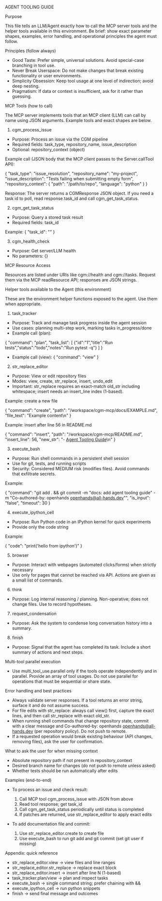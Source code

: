 AGENT TOOLING GUIDE

Purpose

This file tells an LLM/Agent exactly how to call the MCP server tools and the helper tools available in this environment. Be brief: show exact parameter shapes, examples, error handling, and operational principles the agent must follow.

Principles (follow always)

- Good Taste: Prefer simple, universal solutions. Avoid special-case branching in tool use.
- Never Break Userspace: Do not make changes that break existing functionality or user environments.
- Simplicity Obsession: Keep tool usage at one level of indirection; avoid deep nesting.
- Pragmatism: If data or context is insufficient, ask for it rather than guessing.

MCP Tools (how to call)

The MCP server implements tools that an MCP client (LLM) can call by name using JSON arguments. Example tools and exact shapes are below.

1) cgm_process_issue
- Purpose: Process an issue via the CGM pipeline
- Required fields: task_type, repository_name, issue_description
- Optional: repository_context (object)

Example call (JSON body that the MCP client passes to the Server.callTool API):

{
  "task_type": "issue_resolution",
  "repository_name": "my-project",
  "issue_description": "Tests failing when submitting empty form",
  "repository_context": { "path": "/path/to/repo", "language": "python" }
}

Response: The server returns a CGMResponse JSON object. If you need a task id to poll, read response.task_id and call cgm_get_task_status.

2) cgm_get_task_status
- Purpose: Query a stored task result
- Required fields: task_id

Example: { "task_id": "<uuid>" }

3) cgm_health_check
- Purpose: Get server/LLM health
- No parameters: {} 

MCP Resource Access

Resources are listed under URIs like cgm://health and cgm://tasks. Request them via the MCP readResource API; responses are JSON strings.

Helper tools available to the Agent (this environment)

These are the environment helper functions exposed to the agent. Use them when appropriate.

1) task_tracker
- Purpose: Track and manage task progress inside the agent session
- Use cases: planning multi-step work, marking tasks in_progress/done
- Example call (plan):

{
  "command": "plan",
  "task_list": [
    {"id":"1","title":"Run tests","status":"todo","notes":"Run pytest -q"}
  ]
}

- Example call (view): { "command": "view" }

2) str_replace_editor
- Purpose: View or edit repository files
- Modes: view, create, str_replace, insert, undo_edit
- Important: str_replace requires an exact-match old_str including whitespace; insert needs an insert_line index (1-based).

Example: create a new file

{
  "command": "create",
  "path": "/workspace/cgm-mcp/docs/EXAMPLE.md",
  "file_text": "Example content\n"
}

Example: insert after line 56 in README.md

{
  "command": "insert",
  "path": "/workspace/cgm-mcp/README.md",
  "insert_line": 56,
  "new_str": "- [Agent Tooling Guide](#agent-tooling-guide)\n"
}

3) execute_bash
- Purpose: Run shell commands in a persistent shell session
- Use for git, tests, and running scripts
- Security: Considered MEDIUM risk (modifies files). Avoid commands that exfiltrate secrets.

Example:

{ "command": "git add . && git commit -m \"docs: add agent tooling guide\" -m \"Co-authored-by: openhands <openhands@all-hands.dev>\"", "is_input": "false", "timeout": 30 }

4) execute_ipython_cell
- Purpose: Run Python code in an IPython kernel for quick experiments
- Provide only the code string

Example:

{ "code": "print('hello from ipython')" }

5) browser
- Purpose: Interact with webpages (automated clicks/forms) when strictly necessary
- Use only for pages that cannot be reached via API. Actions are given as a small list of commands.

6) think
- Purpose: Log internal reasoning / planning. Non-operative; does not change files. Use to record hypotheses.

7) request_condensation
- Purpose: Ask the system to condense long conversation history into a summary.

8) finish
- Purpose: Signal that the agent has completed its task. Include a short summary of actions and next steps.

Multi-tool parallel execution

- Use multi_tool_use.parallel only if the tools operate independently and in parallel. Provide an array of tool usages. Do not use parallel for operations that must be sequential or share state.

Error handling and best practices

- Always validate server responses. If a tool returns an error string, surface it and do not assume success.
- For file edits with str_replace: always call view() first, capture the exact lines, and then call str_replace with exact old_str.
- When running shell commands that change repository state, commit with a clear message and Co-authored-by: openhands <openhands@all-hands.dev> (per repository policy). Do not push to remote.
- If a requested operation would break existing behaviour (API changes, removing files), ask the user for confirmation.

What to ask the user for when missing context

- Absolute repository path if not present in repository_context
- Desired branch name for changes (do not push to remote unless asked)
- Whether tests should be run automatically after edits

Examples (end-to-end)

- To process an issue and check result:
  1) Call MCP tool cgm_process_issue with JSON from above
  2) Read tool response; get task_id
  3) Call cgm_get_task_status periodically until status is completed
  4) If patches are returned, use str_replace_editor to apply exact edits

- To add documentation file and commit:
  1) Use str_replace_editor.create to create file
  2) Use execute_bash to run git add and git commit (set git user if missing)

Appendix: quick reference

- str_replace_editor.view -> view files and line ranges
- str_replace_editor.str_replace -> replace exact block
- str_replace_editor.insert -> insert after line N (1-based)
- task_tracker.plan/view -> plan and inspect tasks
- execute_bash -> single command string; prefer chaining with &&
- execute_ipython_cell -> run python snippets
- finish -> send final message and outcomes

